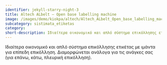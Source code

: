 ```yaml
---
identifier: jekyll-starry-night-3
title: Altech ALbelt – Open base labelling machine
image: /images/demo/kiokpa/altech/Altech_ALbelt_Open_base_labelling_machine.jpg
subcategory: sistimata_etiketas
category:
short-description: Ιδιαίτερα οικονομικό και απλό σύστημα επικόλλησης ετικέτας με ιμάντα για επίπεδη επικόλληση.
---
```





 Iδιαίτερα οικονομικό και απλό σύστημα επικόλλησης
 ετικέτας με ιμάντα για επίπεδη επικόλληση.
 Διαμορφώνεται ανάλογα για τις ανάγκες  σας
 (για επάνω, κάτω, πλευρική επικόλληση).

